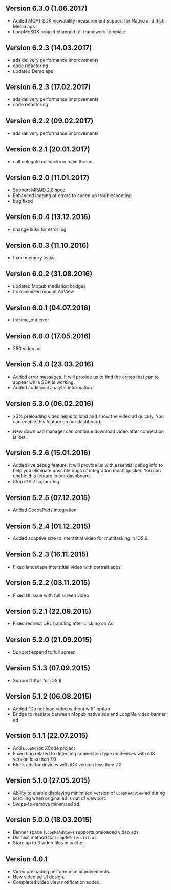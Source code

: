 ## Version 6.3.0 (1.06.2017)

- Added MOAT SDK viewability measurement support for Native and Rich Media ads
- LoopMeSDK project changed to .framework template

## Version 6.2.3 (14.03.2017)

- ads delivery performance improvements
- code refactoring
- updated Demo aps

## Version 6.2.3 (17.02.2017)

- ads delivery performance improvements
- code refactoring

## Version 6.2.2 (09.02.2017)

- ads delivery performance improvements

## Version 6.2.1 (20.01.2017)

- call delegate callbacks in main thread

## Version 6.2.0 (11.01.2017)

- Support MRAID 2.0 spec
- Enhanced logging of errors to speed up troubleshooting
- bug fixed

## Version 6.0.4 (13.12.2016)

- change links for error log

## Version 6.0.3 (11.10.2016)

- fixed memory leaks

## Version 6.0.2 (31.08.2016)

- updated Mopub mediation bridges
- fix minimized mod in AdView

## Version 6.0.1 (04.07.2016)

- fix time_out error

## Version 6.0.0 (17.05.2016)

- 360 video ad

## Version 5.4.0 (23.03.2016)

- Added error messages. It will provide us to find the errors that can to appear while SDK is working.
- Added additional analytic information.

## Version 5.3.0 (06.02.2016)

- 25% preloading video helps to load and show the video ad quickly. You can enable this feature on our dashboard.

- New download manager can continue download video after connection is lost.

## Version 5.2.6 (15.01.2016)

- Added live debug feature. It will provide us with essential debug info to help you eliminate possible bugs of integration much quicker. You can enable this feature in our dashboard.
- Stop iOS 7 supporting.

## Version 5.2.5 (07.12.2015)

- Added CocoaPods integration.

## Version 5.2.4 (01.12.2015)

- Added adaptive size to interstitial video for multitasking in iOS 9.

## Version 5.2.3 (16.11.2015)

- Fixed landscape interstitial video with portrait apps.

## Version 5.2.2 (03.11.2015)

- Fixed UI issue with full screen video

## Version 5.2.1 (22.09.2015)

- Fixed redirect URL handling after clicking on Ad

## Version 5.2.0 (21.09.2015)

- Support expand to full screen

## Version 5.1.3 (07.09.2015)

- Support https for iOS 9 

## Version 5.1.2 (06.08.2015)

- Added "Do not load video without wifi" option 
- Bridge to mediate between Mopub native ads and LoopMe video banner ad

## Version 5.1.1 (22.07.2015)

- Add `LoopMeSDK` XCode project 
- Fixed bug related to detecting connection type on devices with iOS version less then 7.0
- Block ads for devices with iOS version less then 7.0

## Version 5.1.0 (27.05.2015)

- Ability to enable displaying minimized version of `LoopMeAdView` ad during scrolling when original ad is out of viewport.
- Swipe-to-remove minimized ad.

## Version 5.0.0 (18.03.2015)

- Banner space (`LoopMeAdView`) supports preloaded video ads.
- Dismiss method for `LoopMeInterstitial`.
- Store up to 3 video files in cache.

## Version 4.0.1

- Video preloading performance improvements.
- New video ad UI design.
- Completed video view notification added.


